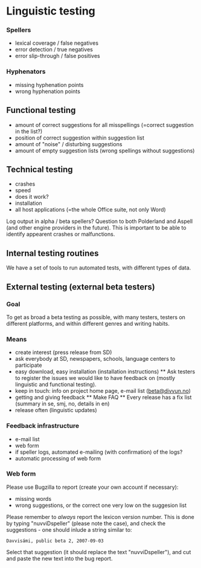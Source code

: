 # Linguistic testing

### Spellers

- lexical coverage / false negatives
- error detection / true negatives
- error slip-through / false positives

### Hyphenators

- missing hyphenation points
- wrong hyphenation points

## Functional testing

- amount of correct suggestions for all misspellings (=correct suggestion in the
  list?)
- position of correct suggestion within suggestion list
- amount of "noise" / disturbing suggestions
- amount of empty suggestion lists (wrong spellings without suggestions)

## Technical testing

- crashes
- speed
- does it work?
- installation
- all host applications (=the whole Office suite, not only Word)

Log output in alpha / beta spellers? Question to both Polderland and Aspell (and
other engine providers in the future). This is important to be able to identify
appearent crashes or malfunctions.

## Internal testing routines

We have a set of tools to run automated tests, with different types of data.

## External testing (external beta testers)

### Goal

To get as broad a beta testing as possible, with many testers, testers on
different platforms, and within different genres and writing habits.

### Means

- create interest (press release from SD)
- ask everybody at SD, newspapers, schools, language centers to participate
- easy download, easy installation (installation instructions)
  \*\* Ask testers to register the issues we would like to have feedback on (mostly linguistic and functional testing).
- keep in touch: info on project home page, e-mail list (beta@divvun.no)
- getting and giving feedback
  ** Make FAQ
  ** Every release has a fix list (summary in se, smj, no, details in en)
- release often (linguistic updates)

### Feedback infrastructure

- e-mail list
- web form
- if speller logs, automated e-mailing (with confirmation) of the logs?
- automatic processing of web form

### Web form

Please use Bugzilla to report (create your own account if necessary):

- missing words
- wrong suggestions, or the correct one very low on the suggesion list

Please remember to _always_ report the lexicon version number. This is done by
typing "nuvviDspeller" (please note the case), and check the suggestions - one should
inlude a string similar to:

```
Davvisámi, public beta 2, 2007-09-03
```

Select that suggestion (it should replace the text "nuvviDspeller"), and cut and paste
the new text into the bug report.
